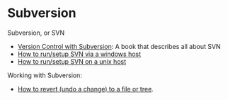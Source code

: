 # Subversion
Subversion, or SVN

- [Version Control with Subversion](http://svnbook.red-bean.com/en/1.5/index.html):  A book that describes all about SVN
- [How to run/setup SVN via a windows host](svn-via-a-windows-host.md)
- [How to run/setup SVN on a unix host](setup-svn-on-unix-host.md)

Working with Subversion:
- [How to revert (undo a change) to a file or tree](revert-undo-change.md).


